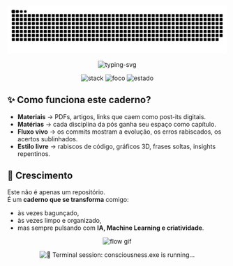 <p align="center">
  <img src="https://raw.githubusercontent.com/Platane/snk/output/github-contribution-grid-snake.svg" alt="snake-animation" />
</p>

<p align="center">
  <img src="https://readme-typing-svg.demolab.com?font=JetBrains+Mono&size=22&duration=3500&pause=900&center=true&vCenter=true&width=800&lines=IA+%2F+Machine+Learning;Caderno+inteligente+que+evolui+com+o+estudo;Experimentos%2C+notebooks%2C+visuais%2C+anota%C3%A7%C3%B5es" alt="typing-svg">
</p>



<p align="center">
  <img src="https://img.shields.io/badge/stack-Python%20%7C%20Jupyter%20%7C%20Plotly-1f6feb" alt="stack">
  <img src="https://img.shields.io/badge/foco-IA%20%2F%20ML-0e8a16" alt="foco">
  <img src="https://img.shields.io/badge/estado-em%20evolu%C3%A7%C3%A3o-orange" alt="estado">
</p>



## ✨ Como funciona este caderno?

- **Materiais** → PDFs, artigos, links que caem como post-its digitais.  
- **Matérias** → cada disciplina da pós ganha seu espaço como capítulo.  
- **Fluxo vivo** → os commits mostram a evolução, os erros rabiscados, os acertos sublinhados.  
- **Estilo livre** → rabiscos de código, gráficos 3D, frases soltas, insights repentinos.  


## 🌱 Crescimento

Este não é apenas um repositório.  
É um **caderno que se transforma** comigo:  
- às vezes bagunçado,  
- às vezes limpo e organizado,  
- mas sempre pulsando com **IA, Machine Learning e criatividade**.  

<p align="center">
  <img src="https://media2.giphy.com/media/v1.Y2lkPTc5MGI3NjExeW14cTR1NzczZXZqdzQ1bjVhdjE2aGF2aDFjdTc2bTc4eHY3NWdoYyZlcD12MV9pbnRlcm5hbF9naWZfYnlfaWQmY3Q9cw/oOylMv2oLDxcxGzYn6/giphy.gif" width="500" alt="flow gif" />


<script type="module">
  import mermaid from 'https://cdn.jsdelivr.net/npm/mermaid@10/dist/mermaid.esm.min.mjs';
  mermaid.initialize({ startOnLoad: true, theme: 'default' });
</script>

<div align="center">
  <img src="https://readme-typing-svg.demolab.com?font=JetBrains+Mono&size=18&duration=3000&pause=800&center=true&vCenter=true&width=900&color=00FF88&lines=%3E%3E+neural_networks.compile()++;%3E%3E+data_fusion.execute()++;%3E%3E+consciousness_expansion.active++;%3E%3E+debugging_reality.process()++;%3E%3E+visualization_engine.render()+" alt="💚 Terminal session: consciousness.exe is running...">
</div>
